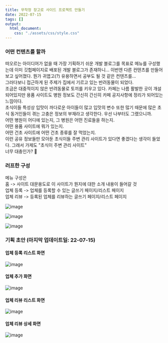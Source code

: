 ```yaml
---
title: 무작정 장고로 사이드 프로젝트 만들기
date: 2022-07-15
tags: []
output:
  html_document:
    css: "./assets/css/style.css"
---
```


### 어떤 컨텐츠를 할까   
떠오르는 아이디어가 없을 때 가장 기획하기 쉬운 개발 블로그를 목표로 메뉴를 구성했는데 이미 깃헙페이지로 배포된 개발 블로그가 존재하니... 이번엔 다른 컨텐츠를 만들어보고 싶어졌다. 뭔가 귀엽고(?) 유용하면서 공부도 될 것 같은 컨텐츠를...   
그러다보니 접근하게 된 주제가 집에서 기르고 있는 반려동물이 되었다.   
조금은 대중적이지 않은 반려동물로 토끼를 키우고 있다. 카페는 나름 활발한 곳이 개설되어있지만 용품 사이트도 병원 정보도 간신히 간신히 카페 공지사항에 정리가 되어있는 느낌이다.   
초식이들 특성상 입맛이 까다로운 아이들이 많고 입맛의 변수 또한 많기 때문에 많은 초식 동거인들이 겪는 고충은 정보의 부재라고 생각한다. 우선 나부터도 그랬으니까.   
어떤 병원이 어디에 있는지, 그 병원은 어떤 진료들을 하는지.   
어떤 용품 사이트에 뭐가 있는지.   
어떤 건초 사이트에 어떤 건초 종류를 잘 먹었는지.   
이런 공유 정보들만 모아둔 초식이들 주변 관리 사이트가 있다면 좋겠다는 생각이 들었다. 그래서 가제도 "초식이 주변 관리 사이트"   
너무 대충인가? 🤨   

### 러프한 구성
메뉴 구성은   
홈 -> 사이트 대문용도로 이 사이트가 뭔지에 대한 소개 내용이 들어갈 것      
업체 등록 -> 업체를 등록할 수 있는 글쓰기 페이지/리스트 페이지      
업체 리뷰 -> 등록된 업체를 리뷰하는 글쓰기 페이지/리스트 페이지       

![image](https://user-images.githubusercontent.com/24996316/179135264-f9f67c22-4dd1-4fc5-807e-9fb15c0a2843.png)


![image](https://user-images.githubusercontent.com/24996316/179135362-63804467-9652-41c9-9589-6e973dd9bcc9.png)


![image](https://user-images.githubusercontent.com/24996316/179135379-aa344d55-25ee-4f33-b4cb-48fd52f2858c.png)

### 기획 초안 (마지막 업데이트일: 22-07-15)   

#### 업체 등록 리스트 화면   
![image](https://user-images.githubusercontent.com/24996316/180135599-83278985-5a7c-422e-933a-82907cdf1092.png)

#### 업체 추가 화면   
![image](https://user-images.githubusercontent.com/24996316/180135564-2af8599d-acef-4640-bd9d-388f11398b0b.png)

#### 업체 리뷰 리스트 화면   
![image](https://user-images.githubusercontent.com/24996316/180135670-23ffad55-fa9f-43a3-9ab8-819ad6d431c4.png)

#### 업체 리뷰 상세 화면   
![image](https://user-images.githubusercontent.com/24996316/180135710-ec41ed64-08b9-4eaa-9e4c-69efcfb26242.png)

